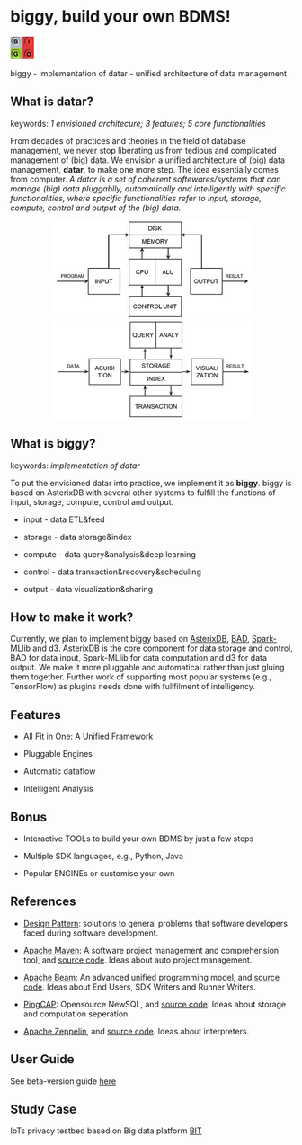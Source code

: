 # biggy, build your own BDMS!
<p align="left">
  <img src="https://github.com/Ideamaxwu/biggy/blob/master/bigo.png" alt="bigo"/>
</p>
biggy - implementation of datar - unified architecture of data management

## What is datar?
keywords: *1 envisioned architecure; 3 features; 5 core functionalities*

From decades of practices and theories in the field of database management, we never stop liberating us from tedious and complicated management of (big) data. We envision a unified architecture of (big) data management, **datar**, to make one more step. The idea essentially comes from computer. *A datar is a set of coherent softewares/systems that can manage (big) data pluggablly, automatically and intelligently with specific functionalities, where specific functionalities refer to input, storage, compute, control and output of the (big) data.* 

<p align="center">
  <img src="https://github.com/Ideamaxwu/biggy/blob/master/computer.jpg" alt="computer architecture"/>
  <img src="https://github.com/Ideamaxwu/biggy/blob/master/datar.png" alt="datar architecture"/>
</p>

## What is biggy?
keywords: *implementation of datar*

To put the envisioned datar into practice, we implement it as **biggy**. biggy is based on AsterixDB with several other systems to fulfill the functions of input, storage, compute, control and output.

* input - data ETL&feed

* storage - data storage&index

* compute - data query&analysis&deep learning

* control - data transaction&recovery&scheduling

* output - data visualization&sharing

## How to make it work?
Currently, we plan to implement biggy based on [AsterixDB](https://github.com/apache/asterixdb), [BAD](https://github.com/apache/asterixdb-bad), [Spark-MLlib](https://github.com/apache/spark) and [d3](https://github.com/d3/d3). AsterixDB is the core component for data storage and control, BAD for data input, Spark-MLlib for data computation and d3 for data output. We make it more pluggable and automatical rather than just gluing them together. Further work of supporting most popular systems (e.g., TensorFlow) as plugins needs done with fullfilment of intelligency.

## Features
* All Fit in One: A Unified Framework

* Pluggable Engines

* Automatic dataflow

* Intelligent Analysis

## Bonus
* Interactive TOOLs to build your own BDMS by just a few steps

* Multiple SDK languages, e.g., Python, Java

* Popular ENGINEs or customise your own

## References
* [Design Pattern](https://github.com/Ideamaxwu/designpattern): solutions to general problems that software developers faced during software development.

* [Apache Maven](https://maven.apache.org/): A software project management and comprehension tool, and [source code](https://github.com/apache/maven). Ideas about auto project management.

* [Apache Beam](https://beam.apache.org/): An advanced unified programming model, and [source code](https://github.com/apache/beam). Ideas about End Users, SDK Writers and Runner Writers.

* [PingCAP](https://www.pingcap.com/index.html): Opensource NewSQL, and [source code](https://github.com/pingcap). Ideas about storage and computation seperation.

* [Apache Zeppelin](https://zeppelin.apache.org/), and [source code](https://github.com/apache/zeppelin). Ideas about interpreters.

## User Guide
See beta-version guide [here](https://github.com/Ideamaxwu/biggy/tree/master/beta_src/biggy/src/main/java/edu/helpal/datar/biggy/examples)

## Study Case
IoTs privacy testbed based on Big data platform [BIT](https://github.com/Ideamaxwu/BIT)